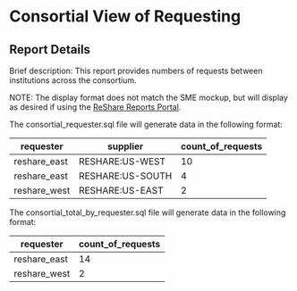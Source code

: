 # Consortial View of Requesting

## Report Details

Brief description: This report provides numbers of requests between institutions across the consortium.

NOTE: The display format does not match the SME mockup, but will display as desired if using the [ReShare Reports Portal](https://github.com/indexdata/reshare-reports-portal).

The consortial_requester.sql file will generate data in the following format:

|requester|supplier|count\_of\_requests|
|------------|------------|------------|
|reshare_east|RESHARE:US-WEST|10|
|reshare_east|RESHARE:US-SOUTH|4|
|reshare_west|RESHARE:US-EAST|2|


The consortial_total_by_requester.sql file will generate data in the following format:

|requester|count\_of\_requests|
|------------|------------|
|reshare_east|14|
|reshare_west|2|
